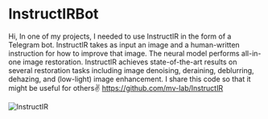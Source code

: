# InstructIRBot

Hi,
In one of my projects, I needed to use InstructIR in the form of a Telegram bot.
InstructIR takes as input an image and a human-written instruction for how to improve that image. The neural model performs all-in-one image restoration. InstructIR achieves state-of-the-art results on several restoration tasks including image denoising, deraining, deblurring, dehazing, and (low-light) image enhancement.
I share this code so that it might be useful for others✌️
https://github.com/mv-lab/InstructIR

![InstructIR](https://github.com/MojtabaZarreh/InstructIRBot/assets/71370569/49ea58db-9793-45e4-8b6b-7a4e910f6e66)
